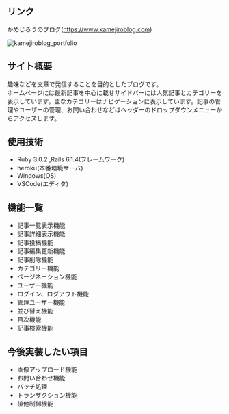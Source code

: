 ## リンク
かめじろうのブログ(https://www.kamejiroblog.com)

![kamejiroblog_portfolio](https://user-images.githubusercontent.com/67854405/147580109-6937fb7c-047b-4177-aa22-21a997bb5189.png)

## サイト概要
趣味などを文章で発信することを目的としたブログです。  
ホームページには最新記事を中心に載せサイドバーには人気記事とカテゴリーを表示しています。主なカテゴリーはナビゲーションに表示しています。記事の管理やユーザーの管理、お問い合わせなどはヘッダーのドロップダウンメニューからアクセスします。<br>

## 使用技術
- Ruby 3.0.2 ,Rails 6.1.4(フレームワーク)
- heroku(本番環境サーバ)
- Windows(OS)
- VSCode(エディタ)

## 機能一覧

- 記事一覧表示機能
- 記事詳細表示機能
- 記事投稿機能
- 記事編集更新機能
- 記事削除機能
- カテゴリー機能
- ページネーション機能
- ユーザー機能
- ログイン、ログアウト機能
- 管理ユーザー機能
- 並び替え機能
- 目次機能
- 記事検索機能

## 今後実装したい項目
- 画像アップロード機能
- お問い合わせ機能
- バッチ処理
- トランザクション機能
- 排他制御機能